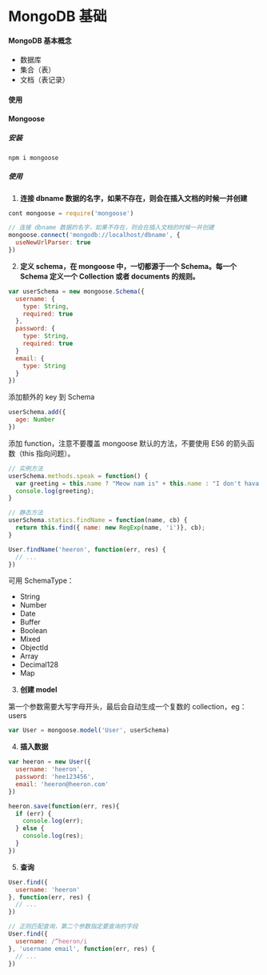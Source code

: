 # MongoDB 基础

#### MongoDB 基本概念
- 数据库
- 集合（表）
- 文档（表记录）

#### 使用


#### Mongoose
##### 安装
`npm i mongoose`
##### 使用

1. **连接 dbname 数据的名字，如果不存在，则会在插入文档的时候一并创建**

```javascript
cont mongoose = require('mongoose')

// 连接 dbname 数据的名字，如果不存在，则会在插入文档的时候一并创建
mongoose.connect('mongodb://localhost/dbname', {
  useNewUrlParser: true
})

```
2. **定义 schema，在 mongoose 中，一切都源于一个 Schema。每一个 Schema 定义一个 Collection 或者 documents 的规则。**

```javascript
var userSchema = new mongoose.Schema({
  username: {
    type: String,
    required: true
  },
  password: {
    type: String,
    required: true
  }
  email: {
    type: String
  }
})

```
添加额外的 key 到 Schema
```javascript
userSchema.add({
  age: Number
})
```
添加 function，注意不要覆盖 mongoose 默认的方法，不要使用 ES6 的箭头函数（this 指向问题）。
```javascript
// 实例方法
userSchema.methods.speak = function() {
  var greeting = this.name ? "Meow nam is" + this.name : "I don't hava a name.";
  console.log(greeting);
}

// 静态方法
userSchema.statics.findName = function(name, cb) {
  return this.find({ name: new RegExp(name, 'i')}, cb);
}

User.findName('heeron', function(err, res) {
  // ...
})
```

可用 SchemaType：
- String
- Number
- Date
- Buffer
- Boolean
- Mixed
- ObjectId
- Array
- Decimal128
- Map


3. **创建 model**

第一个参数需要大写字母开头，最后会自动生成一个复数的 collection，eg：users
```javascript
var User = mongoose.model('User', userSchema)
```

4. **插入数据**

```javascript
var heeron = new User({
  username: 'heeron',
  password: 'hee123456',
  email: 'heeron@heeron.com'
})

heeron.save(function(err, res){
  if (err) {
    console.log(err);
  } else {
    console.log(res);
  }
})
```

5. **查询**

```javascript
User.find({
  username: 'heeron'
}, function(err, res) {
  // ...
})

// 正则匹配查询，第二个参数指定要查询的字段
User.find({
  username: /^heeron/i
}, 'username email', function(err, res) {
  // ...
})
```
